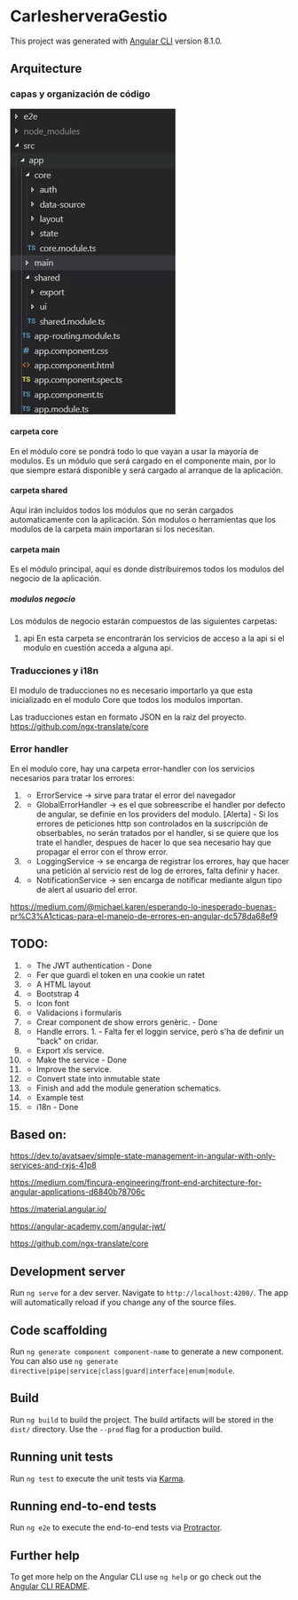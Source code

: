 # CarlesherveraGestio

This project was generated with [Angular CLI](https://github.com/angular/angular-cli) version 8.1.0.





## Arquitecture

### capas y organización de código
![estructura de carpetas](readme-assets/estructura-carpetas.jpg?raw=true "Estructura de carpetas")

#### carpeta core
En el módulo core se pondrá todo lo que vayan a usar la mayoría de modulos. Es un módulo que será cargado en el componente main, por lo que siempre estará disponible y será cargado al arranque de la aplicación.

#### carpeta shared
Aquí irán incluídos todos los módulos que no serán cargados automaticamente con la aplicación. Són modulos o herramientas que los modulos de la carpeta main importaran si los necesitan.

#### carpeta main
Es el módulo principal, aquí es donde distribuiremos todos los modulos del negocio de la aplicación.

##### modulos negocio
Los módulos de negocio estarán compuestos de las siguientes carpetas:

1. api
En esta carpeta se encontrarán los servicios de acceso a la api si el modulo en cuestión acceda a alguna api.


### Traducciones y i18n
El modulo de traducciones no es necesario importarlo ya que esta inicializado en el modulo Core que todos los modulos importan.

Las traducciones estan en formato JSON en la raiz del proyecto.
https://github.com/ngx-translate/core

### Error handler

En el modulo core, hay una carpeta error-handler con los servicios necesarios para tratar los errores:
  1. - ErrorService -> sirve para tratar el error del navegador
  2. - GlobalErrorHandler -> es el que sobreescribe el handler por defecto de angular, se definie en los providers del modulo.
  [Alerta] - Si los errores de peticiones http son controlados en la suscripción de obserbables, no serán tratados por el handler, si se quiere que los trate el handler, despues de hacer lo que sea necesario hay que propagar el error con el throw error.
  3. - LoggingService -> se encarga de registrar los errores, hay que hacer una petición al servicio rest de log de errores, falta definir y hacer.
  4. - NotificationService -> sen encarga de notificar mediante algun tipo de alert al usuario del error. 


https://medium.com/@michael.karen/esperando-lo-inesperado-buenas-pr%C3%A1cticas-para-el-manejo-de-errores-en-angular-dc578da68ef9

## TODO:


1. - The JWT authentication - Done
  1. - Fer que guardi el token en una cookie un ratet
1. - A HTML layout
  1. - Bootstrap 4
  1. - Icon font
1. - Validacions i formularis
  1. - Crear component de show errors genèric. - Done
  1. - Handle errors.
    1. - Falta fer el loggin service, però s'ha de definir un "back" on cridar.
1. - Export xls service. 
  1. - Make the service - Done
  1. - Improve the service.
1. - Convert state into inmutable state
1. - Finish and add the module generation schematics.
1. - Example test
1. - i18n - Done



## Based on:

https://dev.to/avatsaev/simple-state-management-in-angular-with-only-services-and-rxjs-41p8

https://medium.com/fincura-engineering/front-end-architecture-for-angular-applications-d6840b78706c

https://material.angular.io/

https://angular-academy.com/angular-jwt/

https://github.com/ngx-translate/core


## Development server

Run `ng serve` for a dev server. Navigate to `http://localhost:4200/`. The app will automatically reload if you change any of the source files.

## Code scaffolding

Run `ng generate component component-name` to generate a new component. You can also use `ng generate directive|pipe|service|class|guard|interface|enum|module`.

## Build

Run `ng build` to build the project. The build artifacts will be stored in the `dist/` directory. Use the `--prod` flag for a production build.

## Running unit tests

Run `ng test` to execute the unit tests via [Karma](https://karma-runner.github.io).

## Running end-to-end tests

Run `ng e2e` to execute the end-to-end tests via [Protractor](http://www.protractortest.org/).

## Further help

To get more help on the Angular CLI use `ng help` or go check out the [Angular CLI README](https://github.com/angular/angular-cli/blob/master/README.md).